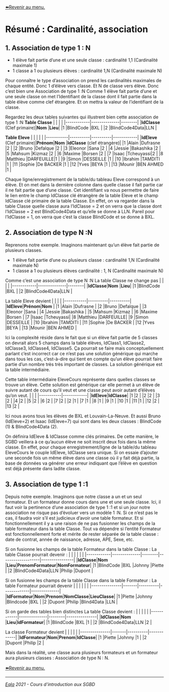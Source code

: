 [:arrow_left:Revenir au menu.](../Theo/README.md)

# Résumé : Cardinalité, association
## 1. Association de type 1 : N
- 1 élève fait partie d’une et une seule classe : cardinalité 1,1 (Cardinalité maximale 1)
- 1 classe a 1 ou plusieurs élèves : cardinalité 1,N (Cardinalité maximale N)

Pour connaître le type d’association on prend les cardinalités maximales de chaque entité. Donc 1 d’élève vers classe. Et N de classe vers élève.
 Donc c’est bien une Association de type 1 :N
Comme 1 élève fait partie d’une et une seule classe on met l’Identifiant de la classe dont il fait partie dans la table élève comme clef étrangère. Et on mettra la valeur de l’identifiant de la classe.

Regardez les deux tables suivantes qui illustrent bien cette association de type 1 :N
**Table Classe**
|            |              |        |
|------------|--------------|--------|
|**IdClasse** (Clef primaire)|**Nom**       |**Lieu**|
|1           |BlindCode     |BXL     |
|2           |BlindCode4Data|LLN     |

**Table Eleve**
|           |          |          |            |
|-----------|----------|----------|------------|
|**IdEleve** (Clef primaire)|**Prénom**|**Nom**   |**IdClasse** (clef étrangère)|
|1          |Alain     |Dufrasne  |2           |
|2          |Bruno     |Defalque  |2           |
|3          |Eleonor   |Sana      |2           |
|4          |Jessie    |Bakashika |2           |
|5          |Mahsum    |Kizmaz    |2           |
|6          |Maxime    |Borsen    |2           |
|7          |Isaac     |Tcheuyassi|2           |
|8          |Matthieu  |DARFEUILLE|1           |
|9          |Simon     |DESSEILLE |1           |
|10         |Ibrahim   |TAMDITI   |1           |
|11         |Sophie    |De BACKER |1           |
|12         |Yves      |BEYA      |1           |
|13         |Mounir    |BEN AHMED |1           |

Chaque ligne/enregistrement de la table/du tableau Eleve correspond à un élève. Et on met dans la dernière colonne dans quelle classe il fait partie car il ne fait partie que d’une classe. Cet identifiant va nous permettre de faire le lien entre le champ IdClasse  clé étrangère de la table Eleve et le champ IdClasse clé primaire de la table Classe. En effet, on va regarder dans la table Classe quelle classe aura l’IdClasse = 2 et on verra que la classe dont l’IdClasse = 2 est BlindCode4Data et qu’elle se donne à LLN. Pareil pour l’IdClasse = 1, on verra que c’est la classe BlindCode et se donne à BXL.

## 2. Association de type N :N
Reprenons notre exemple. Imaginons maintenant qu’un élève fait partie de plusieurs classes.
- 1 élève fait partie d’une ou plusieurs classe : cardinalité 1,N (Cardinalité maximale N)
- 1 classe a 1 ou plusieurs élèves cardinalité : 1, N (Cardinalité maximale N)

Comme c’est une association de type N :N
La table Classe ne change pas
|            |              |        |
|------------|--------------|--------|
|**IdClasse**|**Nom**       |**Lieu**|
|1           |BlindCode     |BXL     |
|2           |BlindCode4Data|LLN     |


La table Eleve devient
|           |          |          |
|-----------|----------|----------|
|**IdEleve**|**Prénom**|**Nom**   |
|1          |Alain     |Dufrasne  |
|2          |Bruno     |Defalque  |
|3          |Eleonor   |Sana      |
|4          |Jessie    |Bakashika |
|5          |Mahsum    |Kizmaz    |
|6          |Maxime    |Borsen    |
|7          |Isaac     |Tcheuyassi|
|8          |Matthieu  |DARFEUILLE|
|9          |Simon     |DESSEILLE |
|10         |Ibrahim   |TAMDITI   |
|11         |Sophie    |De BACKER |
|12         |Yves      |BEYA      |
|13         |Mounir    |BEN AHMED |

Ici la complexité réside dans le fait que si un élève fait partie de 5 classes on devrait alors 5 champs dans la table élèves, IdClass1, IdClasse2, IdClasse3, IdClasse4, IdClasse5. Ça pourrait se faire mais conceptuellement parlant c’est incorrect car ce n’est pas une solution générique qui marche dans tous les cas, c’est-à-dire qui tient en compte qu’un élève pourrait faire partie d’un nombre très très important de classes. La solution générique est la table intermédiaire. 

Cette table intermédiaire EleveCours représente dans quelles classes se trouve un élève. Cette solution est générique car elle permet à un élève de suivre autant de cours qu’il veut et une classe peut avoir autant d’élèves qu’on veut.
|           |            |
|-----------|------------|
|**IdEleve**|**IdClasse**|
|1          |2           |
|2          |2           |
|3          |2           |
|4          |2           |
|5          |2           |
|6          |2           |
|7          |2           |
|2          |1           |
|7          |1           |
|8          |1           |
|9          |1           |
|10         |1           |
|11         |1           |
|12         |2           |
|13         |2           |


Ici nous avons tous les élèves de BXL et Louvain-La-Neuve. Et aussi Bruno (IdEleve=2) et Isaac (IdEleve=7) qui sont dans les deux classes : BlindCode (1) &amp; BlindCode4Data (2).

On définira IdEleve &amp; IdClasse comme clés primaires. De cette manière, le SGBD veillera à ce qu’aucun élève ne soit inscrit deux fois dans la même classe. En effet, pour chaque enregistrement/ligne de la table/du tableau EleveCours le couple IdEleve, IdClasse sera unique. Si on essaie d’ajouter une seconde fois un même élève dans une classe où il y fait déjà partie, la base de données va générer une erreur indiquant que l’élève en question est déjà présente dans ladite classe.

## 3. Association de type 1 :1
Depuis notre exemple. Imaginons que notre classe a un et un seul formateur. Et un formateur donne cours dans une et une seule classe.
Ici, il faut voir la pertinence d’une association de type 1 :1 et si un jour notre association ne risque pas d’évoluer vers un modèle 1 :N.  Si ce n’est pas le cas, il faudra voir s’il est judicieux d’avoir une table formateur. Et si fonctionnellement il y a une raison de ne pas fusionner les champs de la table formateur dans la table Classe. Tout va dépendre si l’entité Formateur est fonctionnellement forte et mérite de rester séparée de la table classe : date de contrat, année de naissance, adresse, APE, Sexe, etc. 

Si on fusionne les champs de la table Formateur dans la table Classe :
La table Classe pourrait devenir :
|            |              |        |                   |                |
|------------|--------------|--------|-------------------|----------------|
|**IdClasse**|**Nom**       |**Lieu**|**PrenomFormateur**|**NomFormateur**|
|1           |BlindCode     |BXL     |Johnny             |Piette          |
|2           |BlindCode4Data|LLN     |Philip             |Dupont          |


Si on fusionne les champs de la table Classe dans la table Formateur :
La table Formateur pourrait devenir
|               |       |          |             |              |
|---------------|-------|----------|-------------|--------------|
|**IdFormateur**|**Nom**|**Prenom**|**NomClasse**|**LieuClasse**|
|1              |Piette |Johnny    |Blindcode    |BXL           |
|2              |Dupont |Philip    |Blind4Data   |LLN           |

Si on garde des tables bien distinctes
La table Classe devient :
|            |              |        |               |
|------------|--------------|--------|---------------|
|**IdClasse**|**Nom**       |**Lieu**|**IdFormateur**|
|1           |BlindCode     |BXL     |1              |
|2           |BlindCode4Data|LLN     |2              |

La classe Formateur devient
|               |       |          |            |
|---------------|-------|----------|------------|
|**IdFormateur**|**Nom**|**Prenom**|**IdClasse**|
|1              |Piette |Johnny    |1           |
|2              |Dupont |Philip    |2           |


Mais dans la réalité, une classe aura plusieurs formateurs et un formateur aura plusieurs classes : Association de type N : N.

[:arrow_left:Revenir au menu.](../Theo/README.md)

---
_[Eqla](http://www.eqla.be) 2021 - Cours d'introduction aux SGBD_